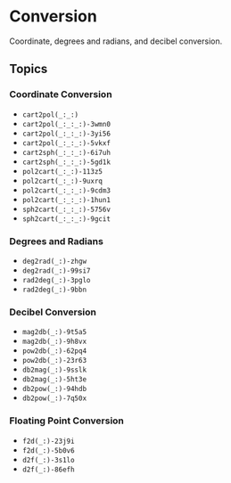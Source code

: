 # Conversion

Coordinate, degrees and radians, and decibel conversion.

## Topics

### Coordinate Conversion

- ``cart2pol(_:_:)``
- ``cart2pol(_:_:_:)-3wmn0``
- ``cart2pol(_:_:_:)-3yi56``
- ``cart2pol(_:_:_:)-5vkxf``
- ``cart2sph(_:_:_:)-6i7uh``
- ``cart2sph(_:_:_:)-5gd1k``
- ``pol2cart(_:_:)-113z5``
- ``pol2cart(_:_:)-9uxrq``
- ``pol2cart(_:_:_:)-9cdm3``
- ``pol2cart(_:_:_:)-1hun1``
- ``sph2cart(_:_:_:)-5756v``
- ``sph2cart(_:_:_:)-9gcit``

### Degrees and Radians

- ``deg2rad(_:)-zhgw``
- ``deg2rad(_:)-99si7``
- ``rad2deg(_:)-3pglo``
- ``rad2deg(_:)-9bbn``

### Decibel Conversion

- ``mag2db(_:)-9t5a5``
- ``mag2db(_:)-9h8vx``
- ``pow2db(_:)-62pq4``
- ``pow2db(_:)-23r63``
- ``db2mag(_:)-9sslk``
- ``db2mag(_:)-5ht3e``
- ``db2pow(_:)-94hdb``
- ``db2pow(_:)-7q50x``

### Floating Point Conversion

- ``f2d(_:)-23j9i``
- ``f2d(_:)-5b0v6``
- ``d2f(_:)-3s1lo``
- ``d2f(_:)-86efh``
